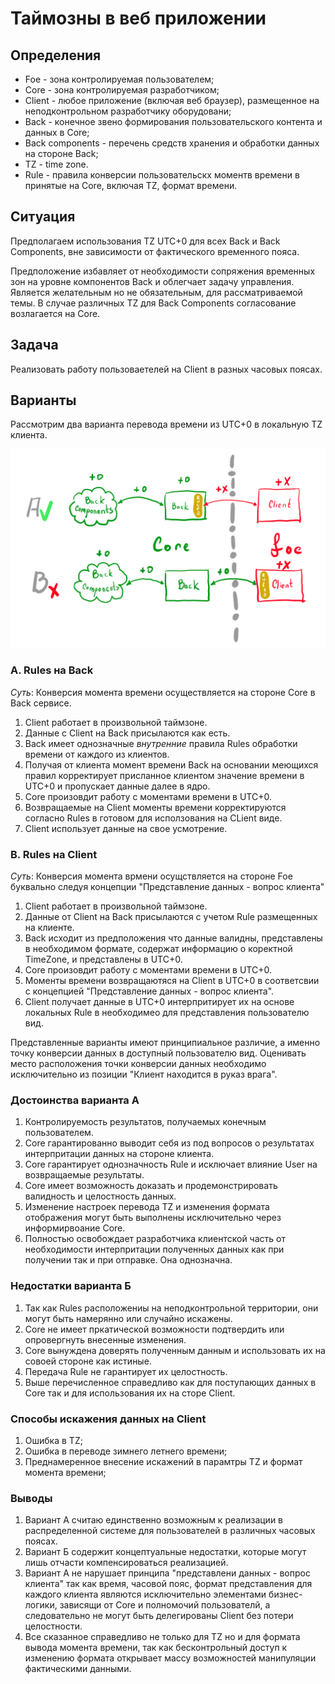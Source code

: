 # Таймозны в веб приложении

## Определения
+ Foe - зона контролируемая пользователем;
+ Core - зона контролируемая разработчиком;
+ Client - любое приложение (включая веб браузер), размещенное на неподконтрольном разработчику оборудовани;
+ Back - конечное звено формирования пользовательского контента и данных в Core;
+ Back components - перечень средств хранения и обработки данных на стороне Back;
+ TZ - time zone.
+ Rule - правила конверсии пользовательскх моментв времени в принятые на Core, включая TZ, формат времени.

## Ситуация
Предполагаем использования TZ UTC+0 для всех Back и Back Components, вне зависимости от фактического временного пояса.

Предположение избавляет от необходимости сопряжения временных зон на уровне компонентов Back и облегчает задачу управления. 
Является желательным но не обязательным, для рассматриваемой темы. В случае различных TZ для Back Components согласование возлагается на Core.

## Задача
Реализовать работу пользоваетелей на Client в разных часовых поясах. 

## Варианты
Рассмотрим два варианта перевода времени из UTC+0 в локальную TZ клиента.

![Рассматриваемаые варианты](https://github.com/johnthesmith/scraps/blob/main/images/TimeZoneFrienOrFoe.png)

### A. Rules на Back

*Суть*: Конверсия момента времени осуществляется на стороне Core в Back сервисе.

1. Client работает в произвольной таймзоне. 
0. Данные с Client на Back присылаются как есть. 
0. Back имеет однозначные *внутренние* правила Rules обработки времени от каждого из клиентов. 
0. Получая от клиента момент времени Back на основании меющихся правил корректирует присланное клиентом значение времени в UTC+0 и пропускает данные далее в ядро.
0. Core произовдит работу с моментами времени в UTC+0.
0. Возвращаемые на Client моменты времени корректируются согласно Rules в готовом для исползования на CLient виде.
0. Client использует данные на свое усмотрение.

### B. Rules на Client

*Суть*: Конверсия момента врмени осущствляется на стороне Foe буквально следуя концепции "Представление данных - вопрос клиента"

1. Client работает в произвольной таймзоне. 
0. Данные от Сlient на Back присылаются с учетом Rule размещенных на клиенте.
0. Back исходит из предположения что данные валидны, представлены в необходимом формате, содержат информацию о коректной TimeZone, и представлены в UTC+0.
0. Core произовдит работу с моментами времени в UTC+0.
0. Моменты времени возвращаютяся на Client в UTC+0 в соответсвии с концепцией "Представление данных - вопрос клиента".
0. Client получает данные в UTC+0 интерпритирует их на основе локальных Rule в необходимео для представления пользователю вид.

Представленные варианты имеют принципиальное различие, а именно точку конверсии данных в доступный пользователю вид.
Оценивать место расположения точки конверсии данных необходимо исключительно из позиции "Клиент находится в руказ врага". 

### Достоинства варианта А
1. Контролируемость результатов, получаемых конечным пользователем.
0. Core гарантированно выводит себя из под вопросов о результатах интерпритации данных на стороне клиента.
0. Core гарантирует однозначность Rule и исключает влияние User на возвращаемые результаты.
0. Core имеет возможность доказать и продемонстрировать валидность и целостность данных.   
0. Изменение настроек перевода TZ и изменения формата отображения могут быть выполнены исключительно через информирвоание Core.
0. Полностью освобождает разработчика клиентской часть от необходимости интерпритации полученных данных как при получении так и при отправке. Она однозначна.

### Недостатки варианта Б
1. Так как Rules расположениы на неподконтрольной территории, они могут быть намерянно или случайно искажены.
0. Core не имеет пркатической возможности подтвердить или опровергнуть внесенные изменения.
0. Соre вынуждена доверять полученным данным и использовать их на совоей стороне как истиные.
0. Передача Rule не гарантирует их целостность.
0. Выше перечисленное справедливо как для поступающих данных в Core так и для использования их на сторе Client.

### Способы искажения данных на Client
1. Ошибка в TZ;
0. Ошибка в переводе зимнего летнего времени;
0. Преднамеренное внесение искажений в парамтры TZ и формат момента времени;
   
### Выводы
1. Вариант A cчитаю единственно возможным к реализации в распределенной системе для пользователей в различных часовых поясах.
0. Вариант Б содержит концептуальные недостатки, которые могут лишь отчасти компенсироваться реализацией.
0. Вариант А не нарушает принципа "представлени данных - вопрос клиента" так как время, часовой пояс, 
формат представления для каждого клиента являются исключительно элементами бизнес-логики, зависящи от Core и полномочий пользователй, 
а следовательно не могут быть делегированы Client без потери целостности.
0. Все сказанное справедливо не только для TZ но и для формата вывода момента времени, так как бесконтрольный доступ к изменению формата открывает массу возможностей манипуляции фактическими данными.
